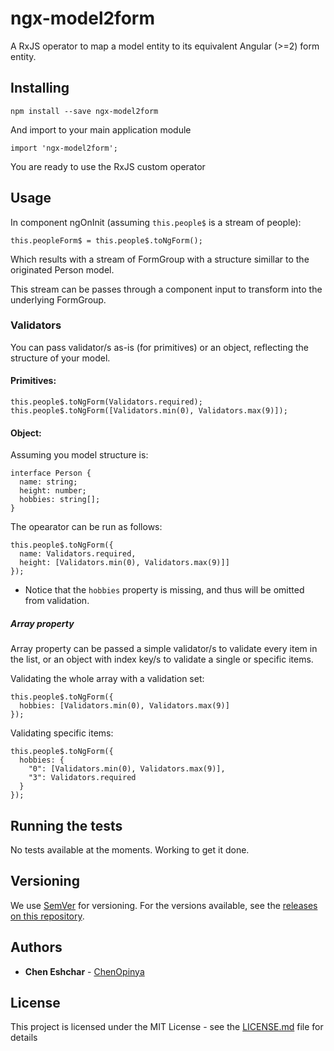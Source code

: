 # ngx-model2form
A RxJS operator to map a model entity to its equivalent Angular (>=2) form entity.

## Installing

```
npm install --save ngx-model2form
```

And import to your main application module

```
import 'ngx-model2form';
```

You are ready to use the RxJS custom operator

## Usage

In component ngOnInit (assuming ```this.people$``` is a stream of people):

```
this.peopleForm$ = this.people$.toNgForm();
```

Which results with a stream of FormGroup with a structure simillar to the originated Person model.

This stream can be passes through a component input to transform into the underlying FormGroup.


### Validators

You can pass validator/s as-is (for primitives) or an object, reflecting the structure of your model.

#### Primitives: 

```
this.people$.toNgForm(Validators.required);
this.people$.toNgForm([Validators.min(0), Validators.max(9)]);
```

#### Object:

Assuming you model structure is: 

```
interface Person {
  name: string;
  height: number;
  hobbies: string[];
}
```

The opearator can be run as follows:

```
this.people$.toNgForm({
  name: Validators.required,
  height: [Validators.min(0), Validators.max(9)]]
});
```

* Notice that the ```hobbies``` property is missing, and thus will be omitted from validation.

##### Array property

Array property can be passed a simple validator/s to validate every item in the list, or an object with index key/s to validate a single or specific items.

Validating the whole array with a validation set: 

```
this.people$.toNgForm({
  hobbies: [Validators.min(0), Validators.max(9)]
});
```

Validating specific items:

```
this.people$.toNgForm({
  hobbies: {
    "0": [Validators.min(0), Validators.max(9)],
    "3": Validators.required
  }
});
```

## Running the tests

No tests available at the moments. Working to get it done.

## Versioning

We use [SemVer](http://semver.org/) for versioning. For the versions available, see the [releases on this repository](https://github.com/Opinya/ngx-model2form/releases). 

## Authors

* **Chen Eshchar** - [ChenOpinya](https://github.com/chenopinya)

## License

This project is licensed under the MIT License - see the [LICENSE.md](https://github.com/Opinya/ngx-model2form/blob/master/LICENSE) file for details

